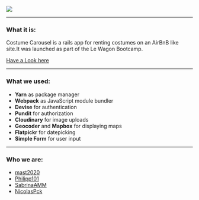 
![](https://res.cloudinary.com/yowyowyow/image/upload/v1605715062/Costume_Carousel_black_jnj4lb.png)




---------
### What it is:

Costume Carousel is a rails app for renting costumes on an AirBnB like site.It was launched as part of the Le Wagon Bootcamp. 

[Have a Look here](http://costume-carousel.herokuapp.com/costumes)

---------
### What we used: 


- __Yarn__ as package manager
- __Webpack__ as JavaScript module bundler
- __Devise__ for authentication
- __Pundit__  for authorization
- __Cloudinary__ for image uploads
- __Geocoder__ and __Mapbox__ for displaying maps
- __Flatpickr__ for datepicking
- __Simple Form__ for user input

-----
### Who we are:

- [mast2020](https://github.com/mast2020)
- [Philipp101](https://github.com/Philipp101)
- [SabrinaAMM](https://github.com/SabrinaAMM)
- [NicolasPck](https://github.com/NicolasPck)







